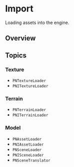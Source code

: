 # Import

Loading assets into the engine.

## Overview

<!--overview-->

## Topics

### Texture

- ``PNTextureLoader``
- ``PNITextureLoader``

### Terrain

- ``PNTerrainLoader``
- ``PNITerrainLoader``

### Model

- ``PNAssetLoader``
- ``PNIAssetLoader``
- ``PNSceneLoader``
- ``PNISceneLoader``
- ``PNSceneTranslator``

